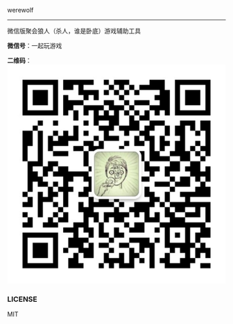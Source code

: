 werewolf

---

微信版聚会狼人（杀人，谁是卧底）游戏辅助工具

**微信号**：一起玩游戏

**二维码**：![二维码](./test/qrcode_for_gh_8b1b53f7a1b9_1280.jpg)

### LICENSE
MIT

